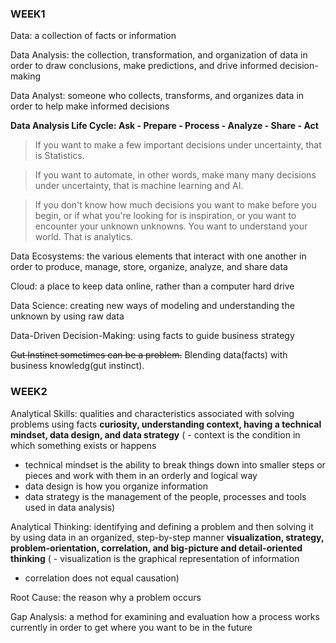 ### WEEK1 ###

Data: a collection of facts or information

Data Analysis: the collection, transformation, and organization of data in order to draw conclusions, make predictions, and drive informed decision-making

Data Analyst: someone who collects, transforms, and organizes data in order to help make informed decisions

**Data Analysis Life Cycle: Ask - Prepare - Process - Analyze - Share - Act**

> If you want to make a few important decisions under uncertainty, that is Statistics.

> If you want to automate, in other words, make many many decisions under uncertainty, that is machine learning and AI.

> If you don't know how much decisions you want to make before you begin, or if what you're looking for is inspiration, or you want to encounter your unknown unknowns. You want to understand your world. That is analytics.

Data Ecosystems: the various elements that interact with one another in order to produce, manage, store, organize, analyze, and share data

Cloud: a place to keep data online, rather than a computer hard drive

Data Science: creating new ways of modeling and understanding the unknown by using raw data

Data-Driven Decision-Making: using facts to guide business strategy

~~Gut Instinct sometimes can be a problem.~~ Blending data(facts) with business knowledg(gut instinct).



### WEEK2 ###

Analytical Skills: qualities and characteristics associated with solving problems using facts
**curiosity, understanding context, having a technical mindset, data design, and data strategy**
( - context is the condition in which something exists or happens
 - technical mindset is the ability to break things down into smaller steps or pieces and work with them in an orderly and logical way
 - data design is how you organize information
 - data strategy is the management of the people, processes and tools used in data analysis)

Analytical Thinking: identifying and defining a problem and then solving it by using data in an organized, step-by-step manner
**visualization, strategy, problem-orientation, correlation, and big-picture and detail-oriented thinking**
( - visualization is the graphical representation of information
 - correlation does not equal causation)
 
Root Cause: the reason why a problem occurs
 
Gap Analysis: a method for examining and evaluation how a process works currently in order to get where you want to be in the future
